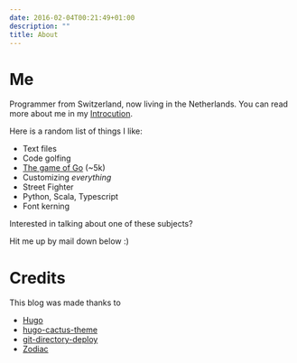 ```yaml
---
date: 2016-02-04T00:21:49+01:00
description: ""
title: About
---
```


# Me

Programmer from Switzerland, now living in the Netherlands. You can read more about me in my [Introcution](/posts/introduction).

Here is a random list of things I like:

- Text files
- Code golfing
- [The game of Go](https://en.wikipedia.org/wiki/Go_%28game%29) (~5k)
- Customizing *everything*
- Street Fighter
- Python, Scala, Typescript
- Font kerning

Interested in talking about one of these subjects?

Hit me up by mail down below :)

# Credits

This blog was made thanks to

- [Hugo](https://gohugo.io)
- [hugo-cactus-theme](https://github.com/digitalcraftsman/hugo-cactus-theme)
- [git-directory-deploy](https://github.com/X1011/git-directory-deploy)
- [Zodiac](https://github.com/jnicol/particleground/pull/15)